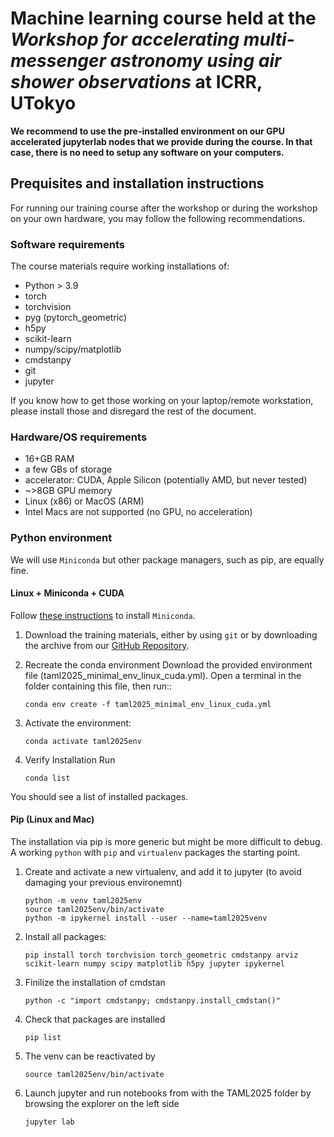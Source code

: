 # Machine learning course held at the *Workshop for accelerating multi-messenger astronomy using air shower observations* at ICRR, UTokyo

**We recommend to use the pre-installed environment on our GPU accelerated jupyterlab nodes that we provide during the course. In that case, there is no need to setup any software on your computers.**

## Prequisites and installation instructions

For running our training course after the workshop or during the workshop on your own hardware, you may follow the following recommendations.

### Software requirements

The course materials require working installations of:

- Python > 3.9 
- torch
- torchvision
- pyg (pytorch_geometric)
- h5py
- scikit-learn
- numpy/scipy/matplotlib
- cmdstanpy
- git
- jupyter

If you know how to get those working on your laptop/remote workstation, please install those and disregard the rest of the document.

### Hardware/OS requirements

- 16+GB RAM
- a few GBs of storage 
- accelerator: CUDA, Apple Silicon (potentially AMD, but never tested)
- ~>8GB GPU memory
- Linux (x86) or MacOS (ARM)
- Intel Macs are not supported (no GPU, no acceleration)

### Python environment

We will use `Miniconda` but other package managers, such as pip, are equally fine.


#### Linux + Miniconda + CUDA

Follow [these instructions](https://www.anaconda.com/docs/getting-started/miniconda/install) to install `Miniconda`.

1. Download the training materials, either by using `git` or by downloading the archive from our [GitHub Repository](https://github.com/TA-DNN/TAML2025_ICRR_handson#).

2. Recreate the conda environment
Download the provided environment file (taml2025_minimal_env_linux_cuda.yml). Open a terminal in the folder containing this file, then run::

    `conda env create -f taml2025_minimal_env_linux_cuda.yml`

3. Activate the environment:
    
    `conda activate taml2025env`

4. Verify Installation
Run

    `conda list`

You should see a list of installed packages.

#### Pip (Linux and Mac)

The installation via pip is more generic but might be more difficult to debug. A working `python` with `pip` and `virtualenv` packages the starting point.

1. Create and activate a new virtualenv, and add it to jupyter (to avoid damaging your previous environemnt)

    ```
    python -m venv taml2025env
    source taml2025env/bin/activate
    python -m ipykernel install --user --name=taml2025venv
    ```

2. Install all packages: 

    `pip install torch torchvision torch_geometric cmdstanpy arviz scikit-learn numpy scipy matplotlib h5py jupyter ipykernel`

3. Finilize the installation of cmdstan

    `python -c "import cmdstanpy; cmdstanpy.install_cmdstan()"`

4. Check that packages are installed

    `pip list`

5. The venv can be reactivated by

    `source taml2025env/bin/activate`

6. Launch jupyter and run notebooks from with the TAML2025 folder by browsing the explorer on the left side

    `jupyter lab`


